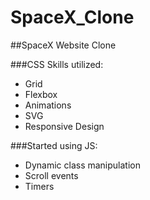 # SpaceX_Clone
##SpaceX Website Clone

###CSS Skills utilized:
 - Grid
 - Flexbox
 - Animations
 - SVG
 - Responsive Design

###Started using JS:
 - Dynamic class manipulation
 - Scroll events
 - Timers
